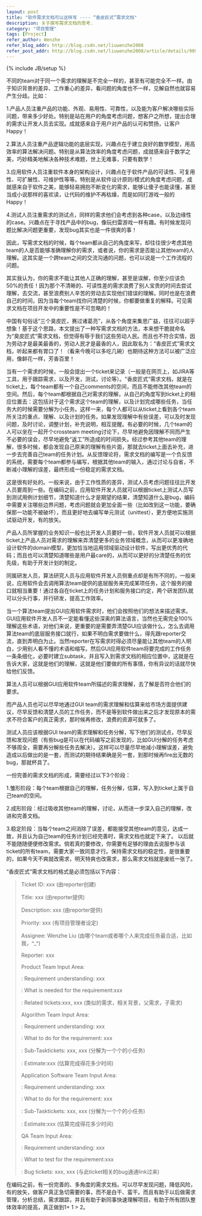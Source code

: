 ```yaml
---
layout: post
title: "软件需求文档可以这样写 ---- “香皮匠式”需求文档"
description: 关于撰写需求文档的思考.
category: "项目管理"
tags: [Project]
refer_author: Wenzhe
refer_blog_addr: http://blog.csdn.net/liuwenzhe2008
refer_post_addr: http://blog.csdn.net/liuwenzhe2008/article/details/9099641
---
```

{% include JB/setup %}

不同的team对于同一个需求的理解是不完全一样的，甚至有可能完全不一样。由于知识背景的差异、工作重心的差异，看问题的角度也不一样，见解自然也就容易产生分歧。比如：

 1.产品人员注重产品的功能、外观、易用性、可靠性，以及能为客户解决哪些实际问题，带来多少好处。特别是站在用户的角度考虑问题，想客户之所想，提出合理的需求让开发人员去实现。成就感来自于用户对产品的认可和赞扬，让客户Happy！

 2.算法人员注重产品逻辑功能的底层实现，兴趣点在于建立良好的数学模型，用高效率的算法解决问题。特别是从算法效率的角度考虑问题，成就感来自于数学之美，巧妙精美地解决各种技术难题，世上无难事，只要有数学！

 3.应用软件人员注重软件本身的架构设计，兴趣点在于软件产品的可读性、可复用性、可扩展性、可维护性等等。特别是从软件设计原则/模式的角度考虑问题，成就感来自于软件之美，能够轻易拥抱不断变化的需求，能够让傻子也能读懂，甚至当成小说那样的喜欢读，让代码的维护不再枯燥，而是如同打游戏一般的Happy！

 4.测试人员注重需求的测试点，同样的需求他们会考虑到各种case，以及边缘性的case。兴趣点在于寻找产品中的bug，像玩扫雷游戏一样有趣。有时候发现问题比解决问题更重要，发现bug其实也是一件很爽的事！

      
 因此，写需求文档的时候，每个team都从自己的角度来写，却往往很少考虑其他team的人是否能够准确理解你的需求，或者说，你的需求是否能让其他team的人理解。这其实是一个跨team之间的交流沟通的问题，也可以说是一个工作流程的问题。

 其实我认为，你的需求不能让其他人正确的理解，甚至是误解，你至少应该负50%的责任！因为那个不清晰的、可读性差的需求浪费了别人宝贵的时间去尝试理解，去交流，甚至浪费别人辛苦的劳动去实现他们错误的理解。同时也是在浪费自己的时间，因为当每个team找你问清楚的时候，你都要做重复的解释。可见需求文档在项目开发中的重要性是不可忽略的！

 中国有句俗话“三个臭皮匠，赛过诸葛亮”，从各个角度来集思广益，往往可以超乎想象！基于这个思路，本文提出了一种写需求文档的方法，本来想干脆就命名为“臭皮匠式”需求文档，但觉得有辱于我们这些劳动人民。而且也不符合实情，因为劳动才是最美最香的，劳动人民才是最香的人，因此取名为：“香皮匠式”需求文档，听起来都有胃口了！（看来今晚可以多吃几碗）也期待这种方法可以被广泛应用，像鲜花一样，芳香百里！

 当有一个需求的时候，一般会提出一个ticket来记录（一般是在网页上，如JIRA等工具，用于跟踪需求，以及开发，测试，讨论等）。“香皮匠式”需求文档，就是在ticket上，每个team都有一个自己comments的空间，而且不能修改其他team的空间。然后，每个team都根据自己对需求的理解，从自己的角度写到ticket上的相应位置去：这包括对于这个需求这个team的理解，以及计划完成哪些任务，当任务大的时候需要分解为小任务。这样一来，每个人都可以从ticket上看到各个team所关注的重点、理解、以及计划的任务。如果发现理解中有些误差，可以及时发现问题，及时讨论，调整计划，补充说明，相互提醒。有必要的时候，几个team的人可以坐在一起开个crossteam meeting讨论下，尽早地避免因理解不同而产生不必要的误会，尽早地避免“返工”所造成的时间损失。经过参考其他team的理解，很多时候，都会发现自己原来的理解有些片面，那就去ticket上面去补充，进一步去完善自己team的任务计划。从反馈理论将，需求文档的编写是一个负反馈的系统，需要每个team都参与编写，根据其他team的输入，通过讨论与自省，不断减小理解的误差，最终形成一份稳定的需求文档。

 这是很有好处的。一般来说，由于工作性质的差异，测试人员考虑问题往往比开发人员要周到一些。在编码之前，应用软件开发人员就可以根据ticket上测试人员写到测试用例计划细节，清楚知道什么才是期望的结果，清楚知道什么是bug，编码中需要关注哪些边界问题，考虑问题就会更加全面一些（比如改到这一功能，要确保那一功能不被破坏），而且更好地去编写单元测试（unittest），更方便地实施测试驱动开发，有的放矢。

 产品人员所掌握的业务知识一般也比开发人员要好一些，软件开发人员就可以根据ticket上产品人员对需求的理解来弄清楚更多的业务领域概念，从而可以更准确地设计软件的domain模型，更加恰当地运用领域驱动设计软件，写出更优秀的代码；而且也可以清楚知道哪些是用户最care的，从而可以更好的分清楚任务的优先级，有助于开发计划的制定。

 同属研发人员，算法研究人员与应用软件开发人员侧重点却是有所不同的，一般来说，应用软件会去调用算法team提供的底层服务来完成某项任务，这个服务的接口就相当重要！通过各自在ticket上的任务计划和服务接口约定，两个研发团队就可以分头行事，并行研发，提高工作效率。

 当一个算法team提出GUI应用软件需求时，他们会按照他们的想法来描述需求。GUI应用软件开发人员不一定能看懂这些深奥的算法语言，当然也无需完全100%理解这些术语，对他们来说，更重要的是需要弄清楚GUI应该做什么，怎么去调用算法team的底层服务接口就行，如果不明白需求要做什么，得先跟reporter交流，直到弄明白为止。当然reporter在写需求时得必须尽量能让其他team的人明白，少用别人看不懂的术语和缩写。然后GUI应用软件team将要完成的工作任务一条条细化，必要时建立subtask，并且写入到需求文档的相应位置中，这就是在告诉大家，这就是他们的理解，这就是他们要做的所有事情，你有异议的话就尽快给他们反馈。

 算法人员可以根据GUI应用软件team所描述的需求理解，去了解是否符合他们的要求。

 而产品人员也可以尽早地通过GUI team的需求理解和估算来给市场方面提供建议，尽早反馈和清楚人员的工作任务，而不是等到软件做出来之后才发现原本的需求不符合客户的真正需求，那时候再修改，浪费的资源可就多了。

 测试人员应该根据GUI team的需求理解和任务分解，写下他们的测试点，尽早反馈和发现问题（有些bug是可以在代码编写之前发现的，比如GUI分解的任务考虑不够周全，需要再分解些任务去解决）。这样可以尽量尽早地减小理解误差，避免造成以后做出的是一套，而测试的期待结果确是另一套，到那时候再fire出无数的bug，那就杯具了。

 一份完善的需求文档的形成，需要经过以下3个阶段：

 1.雏形阶段：每个team根据自己的理解，任务分解，估算，写入到ticket上属于自己team的空间。

 2.成形阶段：经过吸收其他team的理解，讨论，从而进一步深入自己的理解，改进和完善文档。

 3.稳定阶段：当每个team之间消除了误差，都能接受其他team的意见，达成一致，并且认为自己team的任务计划已经完善时，需求文档也就定下来了。
 以后就不能随随便便修改需求。倘若真的要修改，你需要有足够的理由去说服参与该ticket的所有team，需要大家一致同意才行。保持需求文档的稳定性，是很重要的，如果今天不爽就改需求，明天特爽也改需求，那么需求文档就是废纸一张了。
	
 “香皮匠式”需求文档的格式是必须包括以下内容：

> Ticket ID: xxx                         (由reporter创建)
> 
> Title: xxx                             (由reporter提供)
> 
> Description: xxx                       (由reporter提供)
> 
> Priority: xxx                          (有项目管理者设定)
> 
> Assignee: Wenzhe Liu                   (由哪个team或者哪个人来完成任务最合适，比如我，^_^)
> 
> Reporter: xxx
> 
> Product Team Input Area:
> 
>:     Requirement understanding: xxx
>    
>:     What is needed for the requirement:xxx
>     
>:     Related tickets:xxx, xxx  (类似的需求，相关背景，父需求，子需求)
>
> Algorithm Team Input Area:
> 
>:     Requirement understanding: xxx
>     
>:     What to do for the requirement: xxx
>     
>:     Sub-Tasktickets: xxx, xxx (分解为一个个的小任务)
>     
>:     Estimate:xxx (估算完成得花多少时间)
> 
> Application Software Team Input Area:
> 
>:    Requirement understanding: xxx
>    
>:    What to do for the requirement: xxx
>    
>:    Sub-Tasktickets: xxx, xxx (分解为一个个的小任务)
>    
>:    Estimate:xxx (估算完成得花多少时间)
> 
> QA Team Input Area:
> 
>:    Requirement understanding: xxx
>    
>:    What to test for the requirement:xxx
>    
>:    Bug tickets: xxx, xxx (与此ticket相关的bug通通link过来)
> 

   在编码之前，有一份完善的、多角度的需求文档，可以尽早发现问题，降低风险，有的放矢，做客户真正急切需要的事，而不是白干、蛮干。而且有助于以后做需求管理，分析总结，需求跟踪，并且有助于新同事快速理解项目，有助于所有团队整体效率的提高，真正做到1+ 1 > 2。
